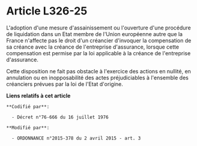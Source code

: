 # Article L326-25

L'adoption d'une mesure d'assainissement ou l'ouverture d'une procédure de liquidation dans un Etat membre de l'Union
européenne autre que la France n'affecte pas le droit d'un créancier d'invoquer la compensation de sa créance avec la créance
de l'entreprise d'assurance, lorsque cette compensation est permise par la loi applicable à la créance de l'entreprise
d'assurance.

Cette disposition ne fait pas obstacle à l'exercice des actions en nullité, en annulation ou en inopposabilité des actes
préjudiciables à l'ensemble des créanciers prévues par la loi de l'Etat d'origine.

**Liens relatifs à cet article**

	**Codifié par**:

	  - Décret n°76-666 du 16 juillet 1976

	**Modifié par**:

	  - ORDONNANCE n°2015-378 du 2 avril 2015 - art. 3
